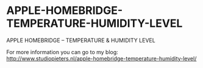 # APPLE-HOMEBRIDGE-TEMPERATURE-HUMIDITY-LEVEL
APPLE HOMEBRIDGE – TEMPERATURE &amp; HUMIDITY LEVEL

For more information you can go to my blog:
http://www.studiopieters.nl/apple-homebridge-temperature-humidity-level/
